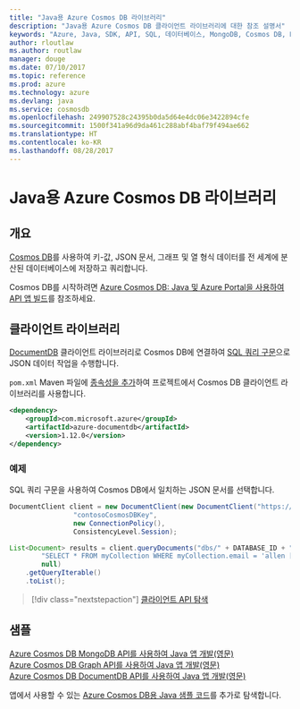 ```yaml
---
title: "Java용 Azure Cosmos DB 라이브러리"
description: "Java용 Azure Cosmos DB 클라이언트 라이브러리에 대한 참조 설명서"
keywords: "Azure, Java, SDK, API, SQL, 데이터베이스, MongoDB, Cosmos DB, NoSQL, DocumentDB"
author: rloutlaw
ms.author: routlaw
manager: douge
ms.date: 07/10/2017
ms.topic: reference
ms.prod: azure
ms.technology: azure
ms.devlang: java
ms.service: cosmosdb
ms.openlocfilehash: 249907528c24395b0da5d64e4dc06e3422894cfe
ms.sourcegitcommit: 1500f341a96d9da461c288abf4baf79f494ae662
ms.translationtype: HT
ms.contentlocale: ko-KR
ms.lasthandoff: 08/28/2017
---
```

# <a name="azure-cosmos-db-libraries-for-java"></a>Java용 Azure Cosmos DB 라이브러리

## <a name="overview"></a>개요

[Cosmos DB](/azure/cosmos-db/introduction)를 사용하여 키-값, JSON 문서, 그래프 및 열 형식 데이터를 전 세계에 분산된 데이터베이스에 저장하고 쿼리합니다.

Cosmos DB를 시작하려면 [Azure Cosmos DB: Java 및 Azure Portal을 사용하여 API 앱 빌드](/azure/cosmos-db/create-documentdb-java)를 참조하세요.

## <a name="client-library"></a>클라이언트 라이브러리

[DocumentDB](/azure/cosmos-db/documentdb-introduction) 클라이언트 라이브러리로 Cosmos DB에 연결하여 [SQL 쿼리 구문](/azure/cosmos-db/documentdb-sql-query)으로 JSON 데이터 작업을 수행합니다.

`pom.xml` Maven 파일에 [종속성을 추가](https://maven.apache.org/guides/getting-started/index.html#How_do_I_use_external_dependencies)하여 프로젝트에서 Cosmos DB 클라이언트 라이브러리를 사용합니다.

```XML
<dependency>
    <groupId>com.microsoft.azure</groupId>
    <artifactId>azure-documentdb</artifactId>
    <version>1.12.0</version>
</dependency>
```

### <a name="example"></a>예제

SQL 쿼리 구문을 사용하여 Cosmos DB에서 일치하는 JSON 문서를 선택합니다.

```java
DocumentClient client = new DocumentClient(new DocumentClient("https://contoso.documents.azure.com:443",
                "contosoCosmosDBKey", 
                new ConnectionPolicy(),
                ConsistencyLevel.Session);

List<Document> results = client.queryDocuments("dbs/" + DATABASE_ID + "/colls/" + COLLECTION_ID,
        "SELECT * FROM myCollection WHERE myCollection.email = 'allen [at] contoso.com'",
        null)
    .getQueryIterable()
    .toList();

```

> [!div class="nextstepaction"]
> [클라이언트 API 탐색](/java/api/overview/azure/cosmosdb/clientlibrary)


## <a name="samples"></a>샘플

[Azure Cosmos DB MongoDB API를 사용하여 Java 앱 개발(영문)][2]   
[Azure Cosmos DB Graph API를 사용하여 Java 앱 개발(영문)][3]   
[Azure Cosmos DB DocumentDB API를 사용하여 Java 앱 개발(영문)][4]        

앱에서 사용할 수 있는 [Azure Cosmos DB용 Java 샘플 코드](https://azure.microsoft.com/resources/samples/?platform=java&term=cosmos)를 추가로 탐색합니다.

[2]: https://github.com/Azure-Samples/azure-cosmos-db-mongodb-java-getting-started
[3]: https://github.com/Azure-Samples/azure-cosmos-db-graph-java-getting-started
[4]: https://github.com/Azure-Samples/azure-cosmos-db-documentdb-java-getting-started